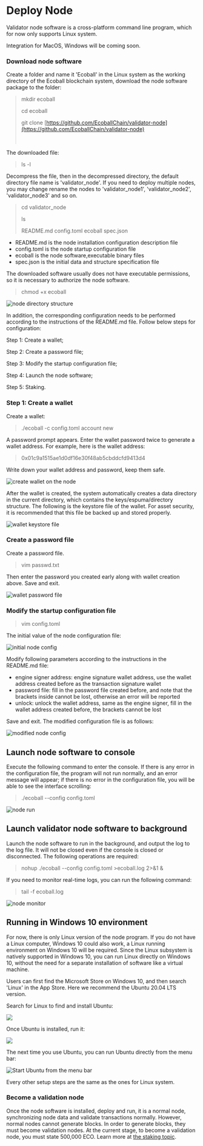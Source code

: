 # Deploy Node

Validator node software is a cross-platform command line program, which for now only supports Linux system.&#x20;

Integration for MacOS, Windows will be coming soon.

### Download node software <a href="#download-node-software" id="download-node-software"></a>

Create a folder and name it 'Ecoball' in the Linux system as the working directory of the Ecoball blockchain system, download the node software package to the folder:

> mkdir ecoball
>
> cd ecoball
>
> git clone [https://github.com/EcoballChain/validator-node](https://github.com/EcoballChain/validator-node)
>
> ​

The downloaded file:

> ls -l

Decompress the file, then in the decompressed directory, the default directory file name is 'validator\_node'. If you need to deploy multiple nodes, you may change rename the nodes to 'validator\_node1', 'validator\_node2', 'validator\_node3' and so on.

> cd validator\_node
>
> ls
>
> README.md config.toml ecoball spec.json

* README.md is the node installation configuration description file
* config.toml is the node startup configuration file
* ecoball is the node software,executable binary files
* spec.json is the initial data and structure specification file

The downloaded software usually does not have executable permissions, so it is necessary to authorize the node software.

> chmod +x ecoball

![node directory structure](../.gitbook/assets/node-install-ecoball-en.png)

In addition, the corresponding configuration needs to be performed according to the instructions of the README.md file. Follow below steps for configuration:

Step 1: Create a wallet;

Step 2: Create a password file;

Step 3: Modify the startup configuration file;

Step 4: Launch the node software;

Step 5: Staking.

### Step 1: Create a wallet <a href="#create-a-wallet" id="create-a-wallet"></a>

Create a wallet:

> ./ecoball -c config.toml account new

A password prompt appears. Enter the wallet password twice to generate a wallet address. For example, here is the wallet address:

> 0x01c9a1515ae1d0df16e30f48ab5cbddcfd9413d4

Write down your wallet address and password, keep them safe.

![create wallet on the node](../.gitbook/assets/node-create-wallet-en.png)

After the wallet is created, the system automatically creates a data directory in the current directory, which contains the keys/espuma/directory structure. The following is the keystore file of the wallet. For asset security, it is recommended that this file be backed up and stored properly.

![wallet keystore file](../.gitbook/assets/node-wallet-keystore-en.png)

### Create a password file <a href="#create-a-password-file" id="create-a-password-file"></a>

Create a password file.

> vim passwd.txt

Then enter the password you created early along with wallet creation above. Save and exit.

![wallet password file](../.gitbook/assets/node-wallet-passwd-en.png)

### Modify the startup configuration file <a href="#modify-the-startup-configuration-file" id="modify-the-startup-configuration-file"></a>

> vim config.toml

The initial value of the node configuration file:

![initial node config](../.gitbook/assets/node-config-init.png)

Modify following parameters according to the instructions in the README.md file:

* engine signer address: engine signature wallet address, use the wallet address created before as the transaction signature wallet
* password file: fill in the password file created before, and note that the brackets inside cannot be lost, otherwise an error will be reported
* unlock: unlock the wallet address, same as the engine signer, fill in the wallet address created before, the brackets cannot be lost

Save and exit. The modified configuration file is as follows:

![modified node config](../.gitbook/assets/node-config-modify.png)

## Launch node software to console <a href="#launch-node-software-to-console" id="launch-node-software-to-console"></a>

Execute the following command to enter the console. If there is any error in the configuration file, the program will not run normally, and an error message will appear; if there is no error in the configuration file, you will be able to see the interface scrolling:

> ./ecoball --config config.toml

![node run](../.gitbook/assets/node-run-validator.png)

## Launch validator node software to background <a href="#launch-validator-node-software-to-background" id="launch-validator-node-software-to-background"></a>

Launch the node software to run in the background, and output the log to the log file. It will not be closed even if the console is closed or disconnected. The following operations are required:

> nohup ./ecoball --config config.toml >ecoball.log 2>&1 &

If you need to monitor real-time logs, you can run the following command:

> tail -f ecoball.log

![node monitor](../.gitbook/assets/node-run-log.png)

## Running in Windows 10 environment <a href="#running-in-windows-10-environment" id="running-in-windows-10-environment"></a>

For now, there is only Linux version of the node program. If you do not have a Linux computer, Windows 10 could also work, a Linux running environment on Windows 10 will be required. Since the Linux subsystem is natively supported in Windows 10, you can run Linux directly on Windows 10, without the need for a separate installation of software like a virtual machine.

Users can first find the Microsoft Store on Windows 10, and then search 'Linux' in the App Store. Here we recommend the Ubuntu 20.04 LTS version.

Search for Linux to find and install Ubuntu:

![](../.gitbook/assets/a.PNG)

Once Ubuntu is installed, run it:

![](../.gitbook/assets/bb.PNG)

The next time you use Ubuntu, you can run Ubuntu directly from the menu bar:

![Start Ubuntu from the menu bar](../.gitbook/assets/node-run-ubuntu.png)

Every other setup steps are the same as the ones for Linux system.

### Become a validation node <a href="#become-a-validation-node" id="become-a-validation-node"></a>

Once the node software is installed, deploy and run, it is a normal node, synchronizing node data and validate transactions normally. However, normal nodes cannot generate blocks. In order to generate blocks, they must become validation nodes. At the current stage, to become a validation node, you must state 500,000 ECO. Learn more at [the staking topic](https://stakingspec.md).

## &#x20;<a href="#node-hardware-configuration" id="node-hardware-configuration"></a>
